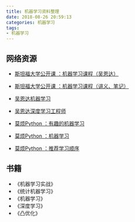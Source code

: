 ```yaml
---
title: 机器学习资料整理
date: 2018-08-26 20:59:13
categories: 机器学习
tags:
- 机器学习
---
```


## 网络资源

- [斯坦福大学公开课 ：机器学习课程（吴恩达）](http://open.163.com/special/opencourse/machinelearning.html)

- [斯坦福大学公开课 ：机器学习课程（讲义、笔记）](https://github.com/ylhao/stanford-machine-learning-andrew-ng)

- [吴恩达机器学习](https://study.163.com/course/courseMain.htm?courseId=1004570029)

- [吴恩达深度学习工程师](https://mooc.study.163.com/smartSpec/detail/1001319001.htm)

- [莫烦Python ：有趣的机器学习](https://morvanzhou.github.io/tutorials/machine-learning/ML-intro/)

- [莫烦Python ：机器学习](https://morvanzhou.github.io/tutorials/machine-learning/)

- [莫烦Python ：推荐学习顺序](https://morvanzhou.github.io/learning-steps/)

## 书籍

- 《机器学习实战》
- 《统计机器学习》
- 《机器学习》
- 《深度学习》
- 《凸优化》


